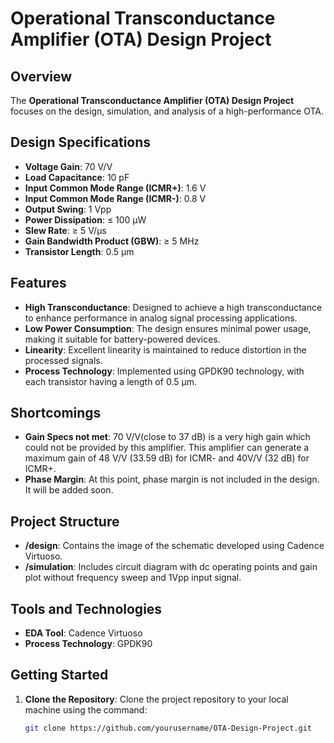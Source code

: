 # Operational Transconductance Amplifier (OTA) Design Project

## Overview

The **Operational Transconductance Amplifier (OTA) Design Project** focuses on the design, simulation, and analysis of a high-performance OTA.

## Design Specifications

- **Voltage Gain**: 70 V/V
- **Load Capacitance**: 10 pF
- **Input Common Mode Range (ICMR+)**: 1.6 V
- **Input Common Mode Range (ICMR-)**: 0.8 V
- **Output Swing**: 1 Vpp
- **Power Dissipation**: ≤ 100 µW
- **Slew Rate**: ≥ 5 V/µs
- **Gain Bandwidth Product (GBW)**: ≥ 5 MHz
- **Transistor Length**: 0.5 µm

## Features

- **High Transconductance**: Designed to achieve a high transconductance to enhance performance in analog signal processing applications.
- **Low Power Consumption**: The design ensures minimal power usage, making it suitable for battery-powered devices.
- **Linearity**: Excellent linearity is maintained to reduce distortion in the processed signals.
- **Process Technology**: Implemented using GPDK90 technology, with each transistor having a length of 0.5 µm.

## Shortcomings
- **Gain Specs not met**: 70 V/V(close to 37 dB) is a very high gain which could not be provided by this amplifier. This amplifier can generate a maximum gain of 48 V/V (33.59 dB) for ICMR- and 40V/V (32 dB) for ICMR+.
- **Phase Margin**: At this point, phase margin is not included in the design. It will be added soon.

## Project Structure

- **/design**: Contains the image of the schematic developed using Cadence Virtuoso.
- **/simulation**: Includes circuit diagram with dc operating points and gain plot without frequency sweep and 1Vpp input signal.

## Tools and Technologies

- **EDA Tool**: Cadence Virtuoso
- **Process Technology**: GPDK90

## Getting Started

1. **Clone the Repository**: Clone the project repository to your local machine using the command:
   ```bash
   git clone https://github.com/yourusername/OTA-Design-Project.git
